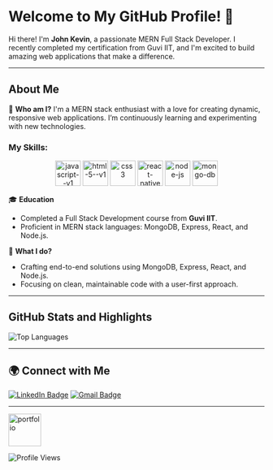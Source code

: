 # Welcome to My GitHub Profile! 👋

Hi there! I'm **John Kevin**, a passionate MERN Full Stack Developer. I recently completed my certification from Guvi IIT, and I'm excited to build amazing web applications that make a difference.

---

## About Me

🌟 **Who am I?**
I'm a MERN stack enthusiast with a love for creating dynamic, responsive web applications. I’m continuously learning and experimenting with new technologies.

### My Skills:
<p align="center" justify-content="center">
  <img width="50" height="50" src="https://img.icons8.com/color/48/javascript--v1.png" alt="javascript--v1"/>    
  <img width="50" height="50" src="https://img.icons8.com/color/48/html-5--v1.png" alt="html-5--v1"/>    
  <img width="50" height="50" src="https://img.icons8.com/color/48/css3.png" alt="css3"/>
  <img width="50" height="50" src="https://img.icons8.com/nolan/64/react-native.png" alt="react-native"/>
  <img width="50" height="50" src="https://img.icons8.com/fluency/48/node-js.png" alt="node-js"/>
  <img width="50" height="50" src="https://img.icons8.com/color/48/mongo-db.png" alt="mongo-db"/>
</p>

🎓 **Education**
- Completed a Full Stack Development course from **Guvi IIT**.
- Proficient in MERN stack languages: MongoDB, Express, React, and Node.js.

🚀 **What I do?**
- Crafting end-to-end solutions using MongoDB, Express, React, and Node.js.
- Focusing on clean, maintainable code with a user-first approach.

---

## GitHub Stats and Highlights

![Top Languages](https://github-readme-stats.vercel.app/api/top-langs/?username=johnkevincsjk&layout=compact&theme=radical)

---

## 🌍 Connect with Me

[![LinkedIn Badge](https://img.shields.io/badge/LinkedIn-0077B5?style=for-the-badge&logo=linkedin&logoColor=white)](https://www.linkedin.com/in/johnkevin-csjk/)
[![Gmail Badge](https://img.shields.io/badge/Gmail-D14836?style=for-the-badge&logo=gmail&logoColor=white)](mailto:johnkevin.csjk@gmail.com)

---
[<img width="64" height="64" src="https://img.icons8.com/nolan/64/portfolio.png" alt="portfolio"/>](https://main--kevin-s-portfolio1.netlify.app/#skills)



![Profile Views](https://komarev.com/ghpvc/?username=johnkevincsjk&color=brightgreen)
